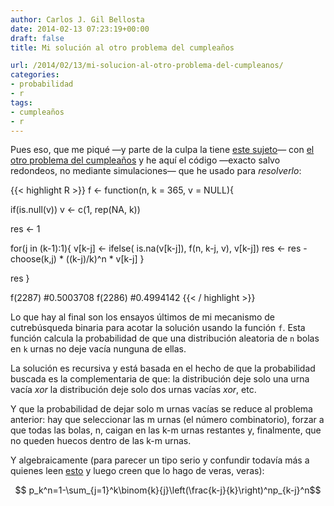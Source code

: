 ```yaml
---
author: Carlos J. Gil Bellosta
date: 2014-02-13 07:23:19+00:00
draft: false
title: Mi solución al otro problema del cumpleaños

url: /2014/02/13/mi-solucion-al-otro-problema-del-cumpleanos/
categories:
- probabilidad
- r
tags:
- cumpleaños
- r
---
```


Pues eso, que me piqué —y parte de la culpa la tiene [este sujeto](http://eliasron.com/)— con [el otro problema del cumpleaños](http://www.datanalytics.com/2014/02/05/el-otro-problema-del-cumpleanos/) y he aquí el código —exacto salvo redondeos, no mediante simulaciones— que he usado para _resolverlo_:


{{< highlight R >}}
f <- function(n, k = 365, v = NULL){

  if(is.null(v))
    v <- c(1, rep(NA, k))

  res <- 1

  for(j in (k-1):1){
    v[k-j] <- ifelse( is.na(v[k-j]), f(n, k-j, v), v[k-j])
    res    <- res - choose(k,j) * ((k-j)/k)^n * v[k-j]
  }

  res
}

f(2287)
#0.5003708
f(2286)
#0.4994142
{{< / highlight >}}

Lo que hay al final son los ensayos últimos de mi mecanismo de cutrebúsqueda binaria para acotar la solución usando la función `f`. Esta función calcula la probabilidad de que una distribución aleatoria de `n` bolas en `k` urnas no deje vacía nunguna de ellas.

La solución es recursiva y está basada en el hecho de que la probabilidad buscada es la complementaria de que: la distribución deje solo una urna vacía _xor_ la distribución deje solo dos urnas vacías _xor_, etc.

Y que la probabilidad de dejar solo m urnas vacías se reduce al problema anterior: hay que seleccionar las m urnas (el número combinatorio), forzar a que todas las bolas, n, caigan en las k-m urnas restantes y, finalmente, que no queden huecos dentro de las k-m urnas.

Y algebraicamente (para parecer un tipo serio y confundir todavía más a quienes leen [esto](http://www.datanalytics.com/2014/02/07/no-sin-evidencia/) y luego creen que lo hago de veras, veras):

$$ p_k^n=1-\sum_{j=1}^k\binom{k}{j}\left(\frac{k-j}{k}\right)^np_{k-j}^n$$
